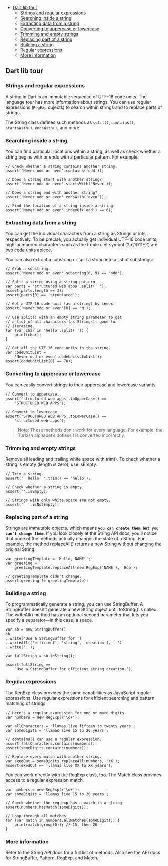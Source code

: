 <!-- TOC -->

- [Dart lib tour](#dart-lib-tour)
    - [Strings and regular expressions](#strings-and-regular-expressions)
    - [Searching inside a string](#searching-inside-a-string)
    - [Extracting data from a string](#extracting-data-from-a-string)
    - [Converting to uppercase or lowercase](#converting-to-uppercase-or-lowercase)
    - [Trimming and empty strings](#trimming-and-empty-strings)
    - [Replacing part of a string](#replacing-part-of-a-string)
    - [Building a string](#building-a-string)
    - [Regular expressions](#regular-expressions)
    - [More information](#more-information)

<!-- /TOC -->

## Dart lib tour

### Strings and regular expressions

A string in Dart is an immutable sequence of UTF-16 code units. The language tour has more information about strings. You can use regular expressions (`RegExp` objects) to search within strings and to replace parts of strings.

The String class defines such methods as `split()`, `contains()`, `startsWith()`, `endsWith()`, and more.

### Searching inside a string

You can find particular locations within a string, as well as check whether a string begins with or ends with a particular pattern. For example:

    // Check whether a string contains another string.
    assert('Never odd or even'.contains('odd'));

    // Does a string start with another string?
    assert('Never odd or even'.startsWith('Never'));

    // Does a string end with another string?
    assert('Never odd or even'.endsWith('even'));

    // Find the location of a string inside a string.
    assert('Never odd or even'.indexOf('odd') == 6);

### Extracting data from a string

You can get the individual characters from a string as Strings or ints, respectively. To be precise, you actually get individual UTF-16 code units; high-numbered characters such as the treble clef symbol (‘\u{1D11E}’) are two code units apiece.

You can also extract a substring or split a string into a list of substrings:

    // Grab a substring.
    assert('Never odd or even'.substring(6, 9) == 'odd');

    // Split a string using a string pattern.
    var parts = 'structured web apps'.split(' ');
    assert(parts.length == 3);
    assert(parts[0] == 'structured');

    // Get a UTF-16 code unit (as a string) by index.
    assert('Never odd or even'[0] == 'N');

    // Use split() with an empty string parameter to get
    // a list of all characters (as Strings); good for
    // iterating.
    for (var char in 'hello'.split('')) {
        print(char);
    }

    // Get all the UTF-16 code units in the string.
    var codeUnitList =
        'Never odd or even'.codeUnits.toList();
    assert(codeUnitList[0] == 78);
    
### Converting to uppercase or lowercase

You can easily convert strings to their uppercase and lowercase variants:

    // Convert to uppercase.
    assert('structured web apps'.toUpperCase() ==
        'STRUCTURED WEB APPS');

    // Convert to lowercase.
    assert('STRUCTURED WEB APPS'.toLowerCase() ==
        'structured web apps');

>Note: These methods don’t work for every language. For example, the Turkish alphabet’s dotless I is converted incorrectly.

### Trimming and empty strings

Remove all leading and trailing white space with trim(). To check whether a string is empty (length is zero), use isEmpty.

    // Trim a string.
    assert('  hello  '.trim() == 'hello');

    // Check whether a string is empty.
    assert(''.isEmpty);

    // Strings with only white space are not empty.
    assert('  '.isNotEmpty);

### Replacing part of a string

Strings are immutable objects, which means **`you can create them but you can’t change them`**. If you look closely at the String API docs, you’ll notice that none of the methods actually changes the state of a String. For example, the method replaceAll() returns a new String without changing the original String:

    var greetingTemplate = 'Hello, NAME!';
    var greeting =
        greetingTemplate.replaceAll(new RegExp('NAME'), 'Bob');

    // greetingTemplate didn't change.
    assert(greeting != greetingTemplate);

### Building a string

To programmatically generate a string, you can use StringBuffer. A StringBuffer doesn’t generate a new String object until toString() is called. The writeAll() method has an optional second parameter that lets you specify a separator—in this case, a space.

    var sb = new StringBuffer();
    sb
    ..write('Use a StringBuffer for ')
    ..writeAll(['efficient', 'string', 'creation'], ' ')
    ..write('.');

    var fullString = sb.toString();

    assert(fullString ==
        'Use a StringBuffer for efficient string creation.');

### Regular expressions

The RegExp class provides the same capabilities as JavaScript regular expressions. Use regular expressions for efficient searching and pattern matching of strings.

    // Here's a regular expression for one or more digits.
    var numbers = new RegExp(r'\d+');

    var allCharacters = 'llamas live fifteen to twenty years';
    var someDigits = 'llamas live 15 to 20 years';

    // contains() can use a regular expression.
    assert(!allCharacters.contains(numbers));
    assert(someDigits.contains(numbers));

    // Replace every match with another string.
    var exedOut = someDigits.replaceAll(numbers, 'XX');
    assert(exedOut == 'llamas live XX to XX years');
    
You can work directly with the RegExp class, too. The Match class provides access to a regular expression match.

    var numbers = new RegExp(r'\d+');
    var someDigits = 'llamas live 15 to 20 years';

    // Check whether the reg exp has a match in a string.
    assert(numbers.hasMatch(someDigits));

    // Loop through all matches.
    for (var match in numbers.allMatches(someDigits)) {
        print(match.group(0)); // 15, then 20
    }

### More information

Refer to the String API docs for a full list of methods. Also see the API docs for StringBuffer, Pattern, RegExp, and Match.

